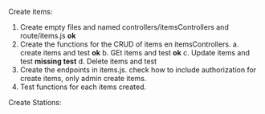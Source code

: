 Create items:

1. Create empty files and named controllers/itemsControllers and route/items.js **ok**
2. Create the functions for the CRUD of items en itemsControllers.
   a. create items and test **ok**
   b. GEt items and test **ok**
   c. Update items and test **missing test**
   d. Delete items and test
3. Create the endpoints in items.js. check how to include authorization for create items, only admin create items.
4. Test functions for each items created.

Create Stations:
